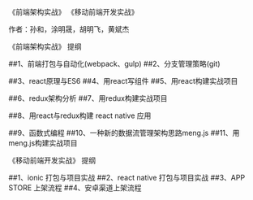 《前端架构实战》
《移动前端开发实战》

作者：孙和，涂明晟，胡明飞，黄斌杰



《前端架构实战》  提纲

##1、前端打包与自动化(webpack、gulp)
##2、分支管理策略(git)

##3、react原理与ES6
##4、用react写组件
##5、用react构建实战项目


##6、redux架构分析
##7、用redux构建实战项目

##8、用react与redux构建 react native 应用


##9、函数式编程
##10、一种新的数据流管理架构思路meng.js
##11、用meng.js构建实战项目




《移动前端开发实战》  提纲

##1、ionic 打包与项目实战
##2、react native  打包与项目实战
##3、APP STORE 上架流程
##4、安卓渠道上架流程
 

